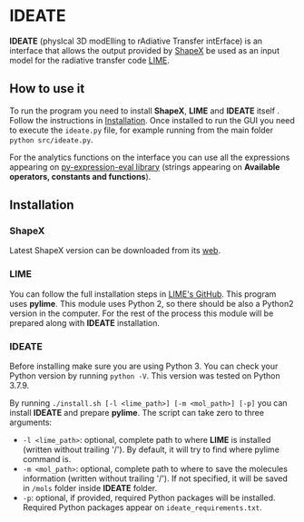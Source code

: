 # IDEATE

**IDEATE** (physIcal 3D modElling to rAdiative Transfer intErface) is an interface that allows the output provided by [ShapeX](https://wsteffen75.wixsite.com/website) be used as an input model for the radiative transfer code [LIME](https://lime.readthedocs.io/en/latest/).


## How to use it

To run the program you need to install **ShapeX**, **LIME** and **IDEATE** itself . Follow the instructions in [Installation](#installation). Once installed to run the GUI you need to execute the `ideate.py` file, for example running from the main folder `python src/ideate.py`.

For the analytics functions on the interface you can use all the expressions appearing on [py-expression-eval library](https://pypi.org/project/py-expression-eval/) (strings appearing on **Available operators, constants and functions**).

## Installation

### ShapeX

Latest ShapeX version can be downloaded from its [web](https://wsteffen75.wixsite.com/website/downloads).

### LIME

You can follow the full installation steps in [LIME's GitHub](https://github.com/lime-rt/lime). This program uses **pylime**. This module uses Python 2, so there should be also a Python2 version in the computer. For the rest of the process this module will be prepared along with **IDEATE** installation. 

### IDEATE

Before installing make sure you are using Python 3. You can check your Python version by running `python -V`. This version was tested on Python 3.7.9.

By running `./install.sh [-l <lime_path>] [-m <mol_path>] [-p]` you can install **IDEATE** and prepare **pylime**. The script can take zero to three arguments:
- `-l <lime_path>`: optional, complete path to where **LIME** is installed (written without trailing '/'). By default, it will try to find where pylime command is.
- `-m <mol_path>`: optional, complete path to where to save the molecules information (written without trailing '/'). If not specified, it will be saved in `/mols` folder inside **IDEATE** folder.
- `-p`: optional, if provided, required Python packages will be installed. Required Python packages appear on `ideate_requirements.txt`.
